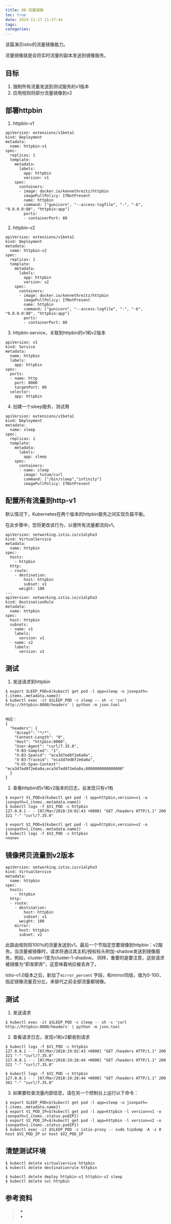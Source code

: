 ```yaml
---
title: 08-流量镜像
toc: true
date: 2019-11-27 11:27:44
tags:
categories:
---
```










该篇演示istio的流量镜像能力。

流量镜像就是会将实时流量的副本发送到镜像服务。



## 目标

1. 强制所有流量发送到测试服务的v1版本
2. 应用规则将部分流量镜像到v2



## 部署httpbin

1. httpbin-v1

```
apiVersion: extensions/v1beta1
kind: Deployment
metadata:
  name: httpbin-v1
spec:
  replicas: 1
  template:
    metadata:
      labels:
        app: httpbin
        version: v1
    spec:
      containers:
      - image: docker.io/kennethreitz/httpbin
        imagePullPolicy: IfNotPresent
        name: httpbin
        command: ["gunicorn", "--access-logfile", "-", "-b", "0.0.0.0:80", "httpbin:app"]
        ports:
        - containerPort: 80
```

2. httpbin-v2

```
apiVersion: extensions/v1beta1
kind: Deployment
metadata:
  name: httpbin-v2
spec:
  replicas: 1
  template:
    metadata:
      labels:
        app: httpbin
        version: v2
    spec:
      containers:
      - image: docker.io/kennethreitz/httpbin
        imagePullPolicy: IfNotPresent
        name: httpbin
        command: ["gunicorn", "--access-logfile", "-", "-b", "0.0.0.0:80", "httpbin:app"]
        ports:
        - containerPort: 80
```



3. httpbin-service，关联到httpbin的v1和v2版本

```
apiVersion: v1
kind: Service
metadata:
  name: httpbin
  labels:
    app: httpbin
spec:
  ports:
  - name: http
    port: 8000
    targetPort: 80
  selector:
    app: httpbin
```



4. 创建一个sleep服务，测试用

```
apiVersion: extensions/v1beta1
kind: Deployment
metadata:
  name: sleep
spec:
  replicas: 1
  template:
    metadata:
      labels:
        app: sleep
    spec:
      containers:
      - name: sleep
        image: tutum/curl
        command: ["/bin/sleep","infinity"]
        imagePullPolicy: IfNotPresent
```



## 配置所有流量到http-v1

默认情况下，Kubernetes在两个版本的httpbin服务之间实现负载平衡。

在此步骤中，您将更改该行为，以便所有流量都流向v1。

```
apiVersion: networking.istio.io/v1alpha3
kind: VirtualService
metadata:
  name: httpbin
spec:
  hosts:
    - httpbin
  http:
  - route:
    - destination:
        host: httpbin
        subset: v1
      weight: 100
---
apiVersion: networking.istio.io/v1alpha3
kind: DestinationRule
metadata:
  name: httpbin
spec:
  host: httpbin
  subsets:
  - name: v1
    labels:
      version: v1
  - name: v2
    labels:
      version: v2
```



## 测试

1. 发送请求到httpbin

```
$ export SLEEP_POD=$(kubectl get pod -l app=sleep -o jsonpath={.items..metadata.name})
$ kubectl exec -it $SLEEP_POD -c sleep -- sh -c 'curl  http://httpbin:8000/headers' | python -m json.tool


响应：
{
  "headers": {
    "Accept": "*/*",
    "Content-Length": "0",
    "Host": "httpbin:8000",
    "User-Agent": "curl/7.35.0",
    "X-B3-Sampled": "1",
    "X-B3-Spanid": "eca3d7ed8f2e6a0a",
    "X-B3-Traceid": "eca3d7ed8f2e6a0a",
    "X-Ot-Span-Context": "eca3d7ed8f2e6a0a;eca3d7ed8f2e6a0a;0000000000000000"
  }
}
```

2. 查看httpbin的v1和v2版本的日志，会发现只有v1有

```
$ export V1_POD=$(kubectl get pod -l app=httpbin,version=v1 -o jsonpath={.items..metadata.name})
$ kubectl logs -f $V1_POD -c httpbin
127.0.0.1 - - [07/Mar/2018:19:02:43 +0000] "GET /headers HTTP/1.1" 200 321 "-" "curl/7.35.0"
```

````
$ export V2_POD=$(kubectl get pod -l app=httpbin,version=v2 -o jsonpath={.items..metadata.name})
$ kubectl logs -f $V2_POD -c httpbin
<none>
````





## 镜像拷贝流量到v2版本

```
apiVersion: networking.istio.io/v1alpha3
kind: VirtualService
metadata:
  name: httpbin
spec:
  hosts:
    - httpbin
  http:
  - route:
    - destination:
        host: httpbin
        subset: v1
      weight: 100
    mirror:
      host: httpbin
      subset: v2
```

此路由规则将100％的流量发送到v1。最后一个节指定您要镜像到httpbin：v2服务。当流量被镜像时，请求将通过其主机/授权标头附加-shadow发送到镜像服务。例如，cluster-1变为cluster-1-shadow。 同样，重要的是要注意，这些请求被镜像为“即发即弃”，这意味着响应被丢弃了。

istio-v1.0版本之后，新加了`mirror_percent` 字段，和mirror同级，值为0-100，指定镜像流量百分比，来替代之前全部流量都镜像。



## 测试

1. 发送请求

```
$ kubectl exec -it $SLEEP_POD -c sleep -- sh -c 'curl  http://httpbin:8000/headers' | python -m json.tool
```

2. 查看请求日志，发现v1和v2都收到请求

```
$ kubectl logs -f $V1_POD -c httpbin
127.0.0.1 - - [07/Mar/2018:19:02:43 +0000] "GET /headers HTTP/1.1" 200 321 "-" "curl/7.35.0"
127.0.0.1 - - [07/Mar/2018:19:26:44 +0000] "GET /headers HTTP/1.1" 200 321 "-" "curl/7.35.0"
```

```
$ kubectl logs -f $V2_POD -c httpbin
127.0.0.1 - - [07/Mar/2018:19:26:44 +0000] "GET /headers HTTP/1.1" 200 361 "-" "curl/7.35.0"
```

3. 如果要检查流量内部信息，请在另一个控制台上运行以下命令：

```
$ export SLEEP_POD=$(kubectl get pod -l app=sleep -o jsonpath={.items..metadata.name})
$ export V1_POD_IP=$(kubectl get pod -l app=httpbin -l version=v1 -o jsonpath={.items..status.podIP})
$ export V2_POD_IP=$(kubectl get pod -l app=httpbin -l version=v2 -o jsonpath={.items..status.podIP})
$ kubectl exec -it $SLEEP_POD -c istio-proxy -- sudo tcpdump -A -s 0 host $V1_POD_IP or host $V2_POD_IP
```



## 清楚测试环境

```
$ kubectl delete virtualservice httpbin
$ kubectl delete destinationrule httpbin

$ kubectl delete deploy httpbin-v1 httpbin-v2 sleep
$ kubectl delete svc httpbin
```



## 参考资料
> - []()
> - []()
